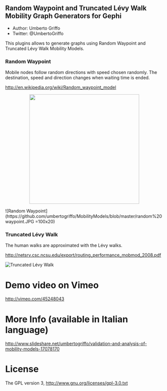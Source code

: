 ## Random Waypoint and Truncated Lévy Walk Mobility Graph Generators for Gephi
* Author: Umberto Griffo
* Twitter: @UmbertoGriffo

This plugins allows to generate graphs using Random Waypoint and Truncated Lévy Walk Mobility Models.

### Random Waypoint
Mobile nodes follow random directions with speed chosen randomly. 
The destination, speed and direction changes when waiting time is ended.

http://en.wikipedia.org/wiki/Random_waypoint_model
<p align="center">
  <img src="https://github.com/umbertogriffo/MobilityModels/blob/master/random%20waypoint.JPG" width="350"/>
</p>
![Random Waypoint](https://github.com/umbertogriffo/MobilityModels/blob/master/random%20waypoint.JPG =100x20)

### Truncated Lévy Walk
The human walks are approximated with the Lévy walks.

http://netsrv.csc.ncsu.edu/export/routing_performance_mobmod_2008.pdf

![Truncated Lévy Walk](https://github.com/umbertogriffo/MobilityModels/blob/master/2000px-BrownianMotion.svg.png=100x20)

# Demo video on Vimeo
http://vimeo.com/45248043

# More Info (available in Italian language)
http://www.slideshare.net/umbertogriffo/validation-and-analysis-of-mobility-models-17078170

# License
The GPL version 3, http://www.gnu.org/licenses/gpl-3.0.txt
